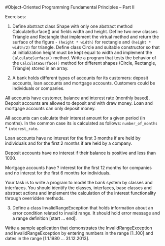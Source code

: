 #Object-Oriented Programming Fundamental Principles – Part II

Exercises:

01. Define abstract class Shape with only one abstract method CalculateSurface() and fields width and height. Define two new classes Triangle 
and Rectangle that implement the virtual method and return the surface of the figure - ``(height * width)`` for rectangle and ``(height * width/2)`` for triangle. 
Define class Circle and suitable constructor so that at initialization height must be kept equal to width and implement the ``CalculateSurface()`` method. 
Write a program that tests the behavior of  the ``CalculateSurface()`` method for different shapes (Circle, Rectangle, Triangle) stored in an array.

02. A bank holds different types of accounts for its customers: deposit accounts, loan accounts and mortgage accounts. Customers could be individuals or companies.

All accounts have customer, balance and interest rate (monthly based). Deposit accounts are allowed to deposit and with draw money. Loan and mortgage accounts can only deposit money.

All accounts can calculate their interest amount for a given period (in months). In the common case its is calculated as follows: ``number_of_months`` * ``interest_rate``.

Loan accounts have no interest for the first 3 months if are held by individuals and for the first 2 months if are held by a company.

Deposit accounts have no interest if their balance is positive and less than 1000.

Mortgage accounts have ? interest for the first 12 months for companies and no interest for the first 6 months for individuals.

Your task is to write a program to model the bank system by classes and interfaces. You should identify the classes, interfaces, 
base classes and abstract actions and implement the calculation of the interest functionality through overridden methods.

03. Define a class InvalidRangeException<T> that holds information about an error condition related to invalid range. 
It should hold error message and a range definition [start … end].

Write a sample application that demonstrates the InvalidRangeException<int> and InvalidRangeException<DateTime> 
by entering numbers in the range [1..100] and dates in the range [1.1.1980 … 31.12.2013].

